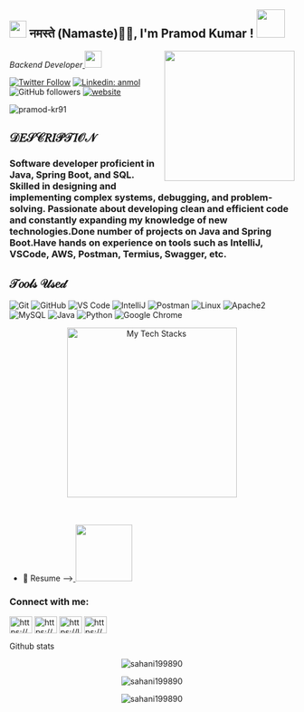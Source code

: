 <h2><img src="https://emojis.slackmojis.com/emojis/images/1531849430/4246/blob-sunglasses.gif?1531849430" width="30"/> नमस्ते (Namaste)🙏🏻, I'm Pramod Kumar ! <img src="https://media.giphy.com/media/12oufCB0MyZ1Go/giphy.gif" width="50"></h2>
<img align='right' src="https://media.giphy.com/media/M9gbBd9nbDrOTu1Mqx/giphy.gif" width="230">
<p><em>Backend Developer<a href=>
</a><img src="https://media.giphy.com/media/WUlplcMpOCEmTGBtBW/giphy.gif" width="30"> 
</em></p>

[![Twitter Follow](https://img.shields.io/twitter/follow/PramodK50220546?label=Follow)](https://twitter.com/intent/follow?screen_name=PramodK50220546)
[![Linkedin: anmol](https://img.shields.io/badge/-pramod-blue?style=flat-square&logo=Linkedin&logoColor=white&link=https://www.linkedin.com/in/pramod-kum91/)](https://www.linkedin.com/in/anmol098/)
![GitHub followers](https://img.shields.io/github/followers/pramod-kum?label=Follow&style=social)
[![website](https://img.shields.io/badge/Website-46a2f1.svg?&style=flat-square&logo=Google-Chrome&logoColor=white&link=https://pramod.me/)](https://pramod.me/)
<p align="left"> <img src="https://komarev.com/ghpvc/?username=pramod-kr91&label=Profile%20views&color=0e75b6&style=flat" alt="pramod-kr91" /> </p>







<h2> 𝒟𝐸𝒮𝒞𝑅𝐼𝒫𝒯𝐼𝒪𝒩</h2>
<h3> Software developer proficient in Java, Spring Boot, and SQL. Skilled in designing and implementing complex systems, debugging, and problem-solving. Passionate about developing clean and efficient code and constantly expanding my knowledge of new technologies.Done number of projects on Java and Spring Boot.Have hands on experience on tools such as IntelliJ, VSCode, AWS, Postman, Termius, Swagger, etc.</h3>
<h2>𝒯𝑜𝑜𝓁𝓈 𝒰𝓈𝑒𝒹</h2>

 ![Git](https://img.shields.io/badge/-Git-black?style=flat-square&logo=git)
  ![GitHub](https://img.shields.io/badge/-GitHub-181717?style=flat-square&logo=github)
  ![VS Code](https://img.shields.io/badge/-VS%20Code-007ACC?style=flat-square&logo=visual-studio-code)
  ![IntelliJ](https://img.shields.io/badge/-IntelliJ%20IDEA-black?style=flat-square&logo=jetbrains)
  ![Postman](https://img.shields.io/badge/Postman-black?style=flat-square&logo=postman) 
  ![Linux](https://img.shields.io/badge/Linux-black?style=flat-square&logo=linux)
  ![Apache2](https://img.shields.io/badge/Apache2-black?style=flat-square&logo=apache)
  ![MySQL](https://img.shields.io/badge/-MySQL-black?style=flat-square&logo=mysql)
  ![Java](https://img.shields.io/badge/Java-orange?style=flat-square&logo=java)
  ![Python](https://img.shields.io/badge/-Python-black?style=flat-square&logo=Python)
  ![Google Chrome](https://img.shields.io/badge/Chrome-black?style=flat-square&logo=google-chrome)
  
  <div align="center">
<img height="300" alt="My Tech Stacks" src="C:\Users\pramo\Downloads\IMGtechstacks.png" />
</div>
<br>
<br>

- 📄 Resume --><a href="https://drive.google.com/file/d/16oGQ1KF10bAQVzqSSb9Ce_LOFmwOju00/view?usp=drivesdk"> <img height="100" src="https://cdn.iconscout.com/icon/free/png-256/resume-1956282-1650445.png"></a>

<h3 align="left">Connect with me:</h3>
<p align="left">
<a href="https://www.linkedin.com/in/pramod-kr91/" target="blank"><img align="center" src="https://raw.githubusercontent.com/rahuldkjain/github-profile-readme-generator/master/src/images/icons/Social/linked-in-alt.svg" alt="https://www.linkedin.com/in/01abhishek-sahani/" height="30" width="40" /></a>
<a href="https://www.hackerrank.com/pramodkumar91281?hr_r=1" target="blank"><img align="center" src="https://raw.githubusercontent.com/rahuldkjain/github-profile-readme-generator/master/src/images/icons/Social/hackerrank.svg" alt="https://www.hackerrank.com/sahani199890" height="30" width="40" /></a>
<a href="https://leetcode.com/123pramod/" target="blank"><img align="center" src="https://raw.githubusercontent.com/rahuldkjain/github-profile-readme-generator/master/src/images/icons/Social/leet-code.svg" alt="https://leetcode.com/abhishek_sahani/" height="30" width="40" /></a>
<a href="https://auth.geeksforgeeks.org/user/pramodkumcpco/practice" target="blank"><img align="center" src="https://raw.githubusercontent.com/rahuldkjain/github-profile-readme-generator/master/src/images/icons/Social/geeks-for-geeks.svg" alt="https://auth.geeksforgeeks.org/user/1abhisfoyr/" height="30" width="40" /></a>
</p>
<p>Github stats</p>
<p align="center">
  <img src="https://github-readme-stats.vercel.app/api/top-langs?username=sahani199890&show_icons=true&locale=en&layout=compact" alt="sahani199890"/>
<p align="center">
  <img src="https://github-readme-stats.vercel.app/api?username=sahani199890&show_icons=true&locale=en" alt="sahani199890" />
</p>
<p align="center">
  <img src="https://github-readme-streak-stats.herokuapp.com/?user=sahani199890&" alt="sahani199890" />
</p>

